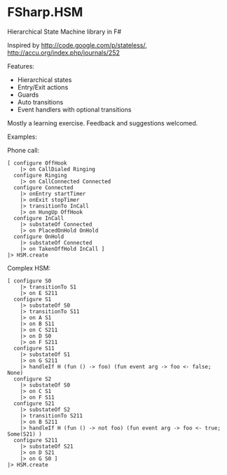 FSharp.HSM
==========

Hierarchical State Machine library in F#

Inspired by http://code.google.com/p/stateless/, http://accu.org/index.php/journals/252

Features:
- Hierarchical states
- Entry/Exit actions
- Guards
- Auto transitions
- Event handlers with optional transitions

Mostly a learning exercise.  Feedback and suggestions welcomed.


Examples:


Phone call:

    [ configure OffHook
        |> on CallDialed Ringing
      configure Ringing
        |> on CallConnected Connected
      configure Connected
        |> onEntry startTimer
        |> onExit stopTimer
        |> transitionTo InCall
        |> on HungUp OffHook
      configure InCall
        |> substateOf Connected
        |> on PlacedOnHold OnHold
      configure OnHold
        |> substateOf Connected
        |> on TakenOffHold InCall ]
	|> HSM.create

Complex HSM:

    [ configure S0
        |> transitionTo S1
        |> on E S211
      configure S1
        |> substateOf S0
        |> transitionTo S11
        |> on A S1 
        |> on B S11
        |> on C S211 
        |> on D S0 
        |> on F S211 
      configure S11
        |> substateOf S1
        |> on G S211 
        |> handleIf H (fun () -> foo) (fun event arg -> foo <- false; None)
      configure S2
        |> substateOf S0
        |> on C S1 
        |> on F S11 
      configure S21
        |> substateOf S2
        |> transitionTo S211
        |> on B S211 
        |> handleIf H (fun () -> not foo) (fun event arg -> foo <- true; Some(S21) )
      configure S211
        |> substateOf S21
        |> on D S21
        |> on G S0 ]
	|> HSM.create
